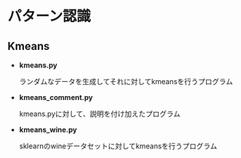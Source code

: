 # パターン認識

## Kmeans
- **kmeans.py**

    ランダムなデータを生成してそれに対してkmeansを行うプログラム
- **kmeans_comment.py**

    kmeans.pyに対して、説明を付け加えたプログラム
- **kmeans_wine.py**

    sklearnのwineデータセットに対してkmeansを行うプログラム